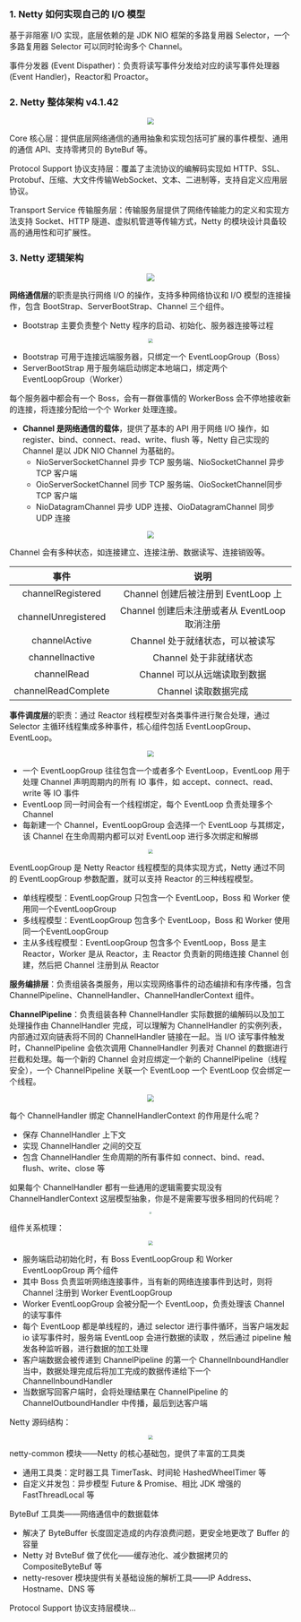 ### 1. Netty 如何实现自己的 I/O 模型
基于非阻塞 I/O 实现，底层依赖的是 JDK NIO 框架的多路复用器 Selector，一个多路复用器 Selector 可以同时轮询多个 Channel。

事件分发器 (Event Dispather)：负责将读写事件分发给对应的读写事件处理器(Event Handler)，Reactor和 Proactor。

### 2. Netty 整体架构 v4.1.42

<center><img src="netty.png" style="zoom:80%"/></center>

Core 核心层：提供底层网络通信的通用抽象和实现包括可扩展的事件模型、通用的通信 API、支持零拷贝的 ByteBuf 等。

Protocol Support 协议支持层：覆盖了主流协议的编解码实现如 HTTP、SSL、Protobuf、压缩、大文件传输WebSocket、文本、二进制等，支持自定义应用层协议。

Transport Service 传输服务层：传输服务层提供了网络传输能力的定义和实现方法支持 Socket、HTTP 隧道、虚拟机管道等传输方式，Netty 的模块设计具备较高的通用性和可扩展性。

### 3. Netty 逻辑架构

<center><img src="architecture.png" style="zoom:90%"/></center>

**网络通信层**的职责是执行网络 I/O 的操作，支持多种网络协议和 I/O 模型的连接操作，包含 BootStrap、ServerBootStrap、Channel 三个组件。

- Bootstrap 主要负责整个 Netty 程序的启动、初始化、服务器连接等过程

<center><img src="bootstrap.png" style="zoom:50%"/></center>

- Bootstrap 可用于连接远端服务器，只绑定一个 EventLoopGroup（Boss）
- ServerBootStrap 用于服务端启动绑定本地端口，绑定两个 EventLoopGroup（Worker）

每个服务器中都会有一个 Boss，会有一群做事情的 WorkerBoss 会不停地接收新的连接，将连接分配给一个个 Worker 处理连接。

- **Channel 是网络通信的载体**，提供了基本的 API 用于网络 I/O 操作，如 register、bind、connect、read、write、flush 等，Netty 自己实现的 Channel 是以 JDK NIO Channel 为基础的。
  - NioServerSocketChannel 异步 TCP 服务端、NioSocketChannel 异步 TCP 客户端
  - OioServerSocketChannel 同步 TCP 服务端、OioSocketChannel同步 TCP 客户端
  - NioDatagramChannel 异步 UDP 连接、OioDatagramChannel 同步 UDP 连接


<center><img src="channel.png" style="zoom:80%"/></center>

Channel 会有多种状态，如连接建立、连接注册、数据读写、连接销毁等。

|        事件         |                     说明                      |
| :-----------------: | :-------------------------------------------: |
|  channelRegistered  |      Channel 创建后被注册到 EventLoop 上      |
| channelUnregistered | Channel 创建后未注册或者从 EventLoop 取消注册 |
|    channelActive    |       Channel 处于就绪状态，可以被读写        |
|   channellnactive   |            Channel 处于非就绪状态             |
|     channelRead     |         Channel 可以从远端读取到数据          |
| channelReadComplete |             Channel 读取数据完成              |

**事件调度层**的职责：通过 Reactor 线程模型对各类事件进行聚合处理，通过 Selector 主循环线程集成多种事件，核心组件包括 EventLoopGroup、EventLoop。

<center><img src="eventloop.png" style="zoom:70%"/></center>

- 一个 EventLoopGroup 往往包含一个或者多个 EventLoop，EventLoop 用于处理 Channel 声明周期内的所有 IO 事件，如 accept、connect、read、write 等 IO 事件
- EventLoop 同一时间会有一个线程绑定，每个 EventLoop 负责处理多个 Channel
- 每新建一个 Channel，EventLoopGroup 会选择一个 EventLoop 与其绑定，该 Channel 在生命周期内都可以对 EventLoop 进行多次绑定和解绑

<center><img src="eventloopgroup.png" style="zoom:50%"/></center>

EventLoopGroup 是 Netty Reactor 线程模型的具体实现方式，Netty 通过不同的 EventLoopGroup 参数配置，就可以支持 Reactor 的三种线程模型。

- 单线程模型：EventLoopGroup 只包含一个 EventLoop，Boss 和 Worker 使用同一个EventLoopGroup
- 多线程模型：EventLoopGroup 包含多个 EventLoop，Boss 和 Worker 使用同一个EventLoopGroup
- 主从多线程模型：EventLoopGroup 包含多个 EventLoop，Boss 是主 Reactor，Worker 是从 Reactor，主 Reactor 负责新的网络连接 Channel 创建，然后把 Channel 注册到从 Reactor

**服务编排层**：负责组装各类服务，用以实现网络事件的动态编排和有序传播，包含 ChannelPipeline、ChannelHandler、ChannelHandlerContext 组件。

**ChannelPipeline**：负责组装各种 ChannelHandler 实际数据的编解码以及加工处理操作由 ChannelHandler 完成，可以理解为 ChannelHandler 的实例列表，内部通过双向链表将不同的 ChannelHandler 链接在一起。当 I/O 读写事件触发时，ChannelPipeline 会依次调用 ChannelHandler 列表对 Channel 的数据进行拦截和处理。每一个新的 Channel 会对应绑定一个新的 ChannelPipeline（线程安全），一个 ChannelPipeline 关联一个 EventLoop 一个 EventLoop 仅会绑定一个线程。

<center><img src="channelpipeline.png" style="zoom:80%"/></center>

每个 ChannelHandler 绑定 ChannelHandlerContext 的作用是什么呢？

- 保存 ChannelHandler 上下文
- 实现 ChannelHandler 之间的交互
- 包含 ChannelHandler 生命周期的所有事件如 connect、bind、read、flush、write、close 等

如果每个 ChannelHandler 都有一些通用的逻辑需要实现没有 ChannelHandlerContext 这层模型抽象，你是不是需要写很多相同的代码呢？

<center><img src="channelhandlercontext.png" style="zoom:25%"/></center>

组件关系梳理：

<center><img src="components.png" style="zoom:50%"/></center>

- 服务端启动初始化时，有 Boss EventLoopGroup 和 Worker EventLoopGroup 两个组件
- 其中 Boss 负责监听网络连接事件，当有新的网络连接事件到达时，则将 Channel 注册到 Worker EventLoopGroup
- Worker EventLoopGroup 会被分配一个 EventLoop，负责处理该 Channel 的读写事件
- 每个 EventLoop 都是单线程的，通过 selector 进行事件循环，当客户端发起 io 读写事件时，服务端 EventLoop 会进行数据的读取
  ，然后通过 pipeline 触发各种监听器，进行数据的加工处理
- 客户端数据会被传递到 ChannelPipeline 的第一个 ChannelInboundHandler 当中，数据处理完成后将加工完成的数据传递给下一个 ChannelInboundHandler
- 当数据写回客户端时，会将处理结果在 ChannelPipeline 的 ChannelOutboundHandler 中传播，最后到达客户端

Netty 源码结构：

<center><img src="sourcecode.png" style="zoom:50%"/></center>

netty-common 模块——Netty 的核心基础包，提供了丰富的工具类

- 通用工具类：定时器工具 TimerTask、时间轮 HashedWheelTimer 等
- 自定义并发包：异步模型 Future & Promise、相比 JDK 增强的 FastThreadLocal 等

ByteBuf 工具类——网络通信中的数据载体

- 解决了 ByteBuffer 长度固定造成的内存浪费问题，更安全地更改了 Buffer 的容量
- Netty 对 BvteBuf 做了优化——缓存池化、减少数据拷贝的 CompositeByteBuf 等
- netty-resover 模块提供有关基础设施的解析工具——IP Address、Hostname、DNS 等

Protocol Support 协议支持层模块...

